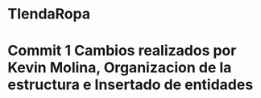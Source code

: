 # TIendaRopa
# Commit 1 Cambios realizados por Kevin Molina, Organizacion de la estructura e Insertado de entidades